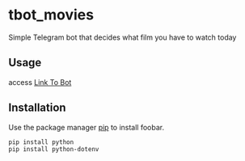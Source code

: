 # tbot_movies

Simple Telegram bot that decides what film you have to watch today


## Usage

access [Link To Bot](https://web.telegram.org/k/#@movies_tbot)


## Installation

Use the package manager [pip](https://pip.pypa.io/en/stable/) to install foobar.

```bash
pip install python
pip install python-dotenv
```
